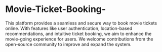 # Movie-Ticket-Booking-
This platform provides a seamless and secure way to book movie tickets online. With features like user authentication, location-based recommendations, and intuitive ticket booking, we aim to enhance the movie-going experience for users. We welcome contributions from the open-source community to improve and expand the system.
